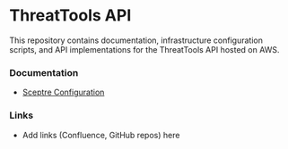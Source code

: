 # ThreatTools API

This repository contains documentation, infrastructure configuration scripts,
and API implementations for the ThreatTools API hosted on AWS.

### Documentation

* [Sceptre Configuration](sceptre/README.md)

### Links

* Add links (Confluence, GitHub repos) here

